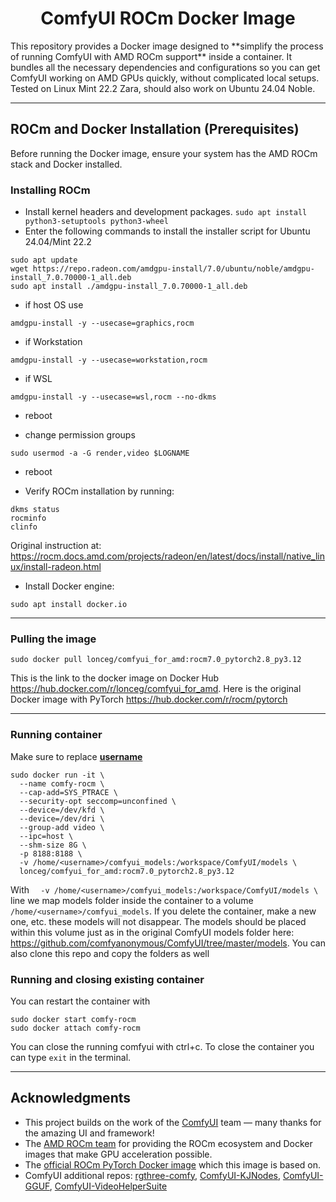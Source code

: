 <div align="center">

# ComfyUI ROCm Docker Image
</div>
This repository provides a Docker image designed to **simplify the process of running ComfyUI with AMD ROCm support** inside a container.  
It bundles all the necessary dependencies and configurations so you can get ComfyUI working on AMD GPUs quickly, without complicated local setups.
Tested on Linux Mint 22.2 Zara, should also work on Ubuntu 24.04 Noble.

---

## ROCm and Docker Installation (Prerequisites)

Before running the Docker image, ensure your system has the AMD ROCm stack and Docker installed.

### Installing ROCm
- Install kernel headers and development packages.
```sudo apt install python3-setuptools python3-wheel```
- Enter the following commands to install the installer script for Ubuntu 24.04/Mint 22.2
```
sudo apt update
wget https://repo.radeon.com/amdgpu-install/7.0/ubuntu/noble/amdgpu-install_7.0.70000-1_all.deb
sudo apt install ./amdgpu-install_7.0.70000-1_all.deb
```
- if host OS use
```
amdgpu-install -y --usecase=graphics,rocm
```
- if Workstation
```
amdgpu-install -y --usecase=workstation,rocm
```
- if WSL
```
amdgpu-install -y --usecase=wsl,rocm --no-dkms
```
- reboot

- change permission groups
```
sudo usermod -a -G render,video $LOGNAME
```  
- reboot

- Verify ROCm installation by running:  
```
dkms status
rocminfo
clinfo
```  

Original instruction at: https://rocm.docs.amd.com/projects/radeon/en/latest/docs/install/native_linux/install-radeon.html

- Install Docker engine:
```
sudo apt install docker.io
```

---

### Pulling the image
```
sudo docker pull lonceg/comfyui_for_amd:rocm7.0_pytorch2.8_py3.12
```

This is the link to the docker image on Docker Hub https://hub.docker.com/r/lonceg/comfyui_for_amd.
Here is the original Docker image with PyTorch https://hub.docker.com/r/rocm/pytorch

---

### Running container
Make sure to replace <b><u>username</b></u>

```
sudo docker run -it \
  --name comfy-rocm \
  --cap-add=SYS_PTRACE \
  --security-opt seccomp=unconfined \
  --device=/dev/kfd \
  --device=/dev/dri \
  --group-add video \
  --ipc=host \
  --shm-size 8G \
  -p 8188:8188 \
  -v /home/<username>/comfyui_models:/workspace/ComfyUI/models \
  lonceg/comfyui_for_amd:rocm7.0_pytorch2.8_py3.12
```

With ```  -v /home/<username>/comfyui_models:/workspace/ComfyUI/models \``` line we map models folder inside the container to a volume ```/home/<username>/comfyui_models```. If you delete the container, make a new one, etc. these models will not disappear. The models should be placed within this volume just as in the original ComfyUI models folder here: https://github.com/comfyanonymous/ComfyUI/tree/master/models. You can also clone this repo and copy the folders as well

### Running and closing existing container
You can restart the container with 
```
sudo docker start comfy-rocm
sudo docker attach comfy-rocm
```
You can close the running comfyui with ctrl+c. To close the container you can type ```exit``` in the terminal.

---

## Acknowledgments

* This project builds on the work of the [ComfyUI](https://github.com/comfyanonymous/ComfyUI) team — many thanks for the amazing UI and framework!
* The [AMD ROCm team](https://github.com/RadeonOpenCompute/ROCm) for providing the ROCm ecosystem and Docker images that make GPU acceleration possible.
* The [official ROCm PyTorch Docker image](https://hub.docker.com/r/rocm/pytorch) which this image is based on.
* ComfyUI additional repos:
  [rgthree-comfy](https://github.com/rgthree/rgthree-comfy),
  [ComfyUI-KJNodes](https://github.com/kijai/ComfyUI-KJNodes),
  [ComfyUI-GGUF](https://github.com/city96/ComfyUI-GGUF),
  [ComfyUI-VideoHelperSuite](https://github.com/Kosinkadink/ComfyUI-VideoHelperSuite)
